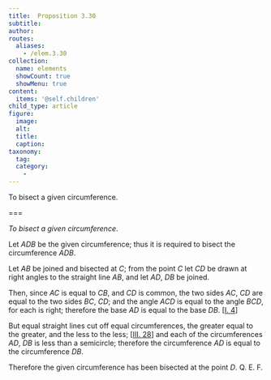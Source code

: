 ```yaml
---
title:  Proposition 3.30
subtitle: 
author:
routes:
  aliases:
    - /elem.3.30
collection:
  name: elements
  showCount: true
  showMenu: true
content:
  items: '@self.children'
child_type: article
figure:
  image:
  alt:
  title:
  caption:
taxonomy:
  tag:
  category:
    - 
---
```


<p><emph>To bisect a given circumference</emph>. </p>

===

<p><em>To bisect a given circumference</em>. </p>

<p>Let <em>ADB</em> be the given circumference; thus it is required to bisect the circumference <em>ADB</em>. </p>

<p>Let <em>AB</em> be joined and bisected at <em>C</em>; from the point <em>C</em> let <em>CD</em> be drawn at right angles to the straight line <em>AB</em>,  and let <em>AD</em>, <em>DB</em> be joined. </p>

<p>Then, since <em>AC</em> is equal to <em>CB</em>, and <em>CD</em> is common, <span class="center">the two sides <em>AC</em>, <em>CD</em> are equal to the two sides <em>BC</em>, <em>CD</em>;</span> and the angle <em>ACD</em> is equal to the angle <em>BCD</em>, for each is right; <span class="center">therefore the base <em>AD</em> is equal to the base <em>DB</em>. [<a href="/elem.1.4">I. 4</a>]</span>
      </p>

<p>But equal straight lines cut off equal circumferences, the greater equal to the greater, and the less to the less; [<a href="/elem.3.28">III. 28</a>] <span class="center">and each of the circumferences <em>AD</em>, <em>DB</em> is less than a semicircle; therefore the circumference <em>AD</em> is equal to the circumference <em>DB</em>.</span>
      </p>

<p>Therefore the given circumference has been bisected at the point <em>D</em>. Q. E. F.</p>
